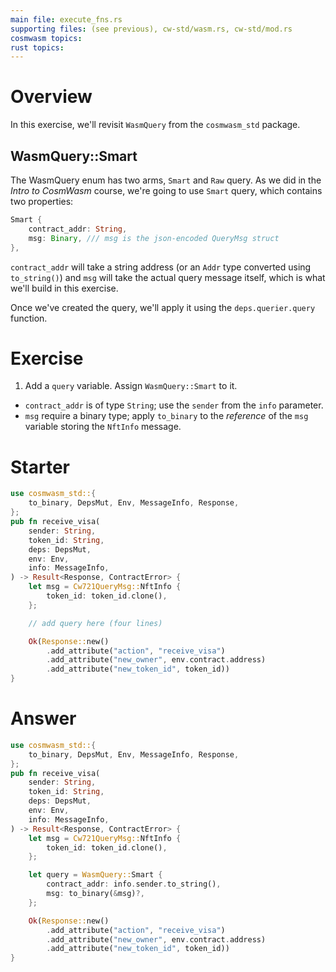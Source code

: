 ```yaml
---
main file: execute_fns.rs
supporting files: (see previous), cw-std/wasm.rs, cw-std/mod.rs
cosmwasm topics:
rust topics:
---
```


# Overview
> 

In this exercise, we'll revisit `WasmQuery` from the `cosmwasm_std` package. 

## WasmQuery::Smart
The <ExternalLink href="https://docs.rs/cosmwasm-std/latest/cosmwasm_std/enum.WasmQuery.html">WasmQuery</ExternalLink> enum has two arms, `Smart` and `Raw` query. As we did in the *Intro to CosmWasm* course, we're going to use `Smart` query, which contains two properties:
```rust
Smart {
    contract_addr: String,
    msg: Binary, /// msg is the json-encoded QueryMsg struct
},
```
`contract_addr` will take a string address (or an `Addr` type converted using `to_string()`) and `msg` will take the actual query message itself, which is what we'll build in this exercise.

Once we've created the query, we'll apply it using the `deps.querier.query` function.

# Exercise

1. Add a `query` variable. Assign `WasmQuery::Smart` to it.
  - `contract_addr` is of type `String`; use the `sender` from the `info` parameter.
  - `msg` require a binary type; apply `to_binary` to the *reference* of the `msg` variable storing the `NftInfo` message. 

# Starter
```rust
use cosmwasm_std::{
    to_binary, DepsMut, Env, MessageInfo, Response, 
};
pub fn receive_visa(
    sender: String,
    token_id: String,
    deps: DepsMut,
    env: Env,
    info: MessageInfo,
) -> Result<Response, ContractError> {
    let msg = Cw721QueryMsg::NftInfo {
        token_id: token_id.clone(),
    };

    // add query here (four lines)

    Ok(Response::new()
        .add_attribute("action", "receive_visa")
        .add_attribute("new_owner", env.contract.address)
        .add_attribute("new_token_id", token_id))
}
```

# Answer
```rust
use cosmwasm_std::{
    to_binary, DepsMut, Env, MessageInfo, Response, 
};
pub fn receive_visa(
    sender: String,
    token_id: String,
    deps: DepsMut,
    env: Env,
    info: MessageInfo,
) -> Result<Response, ContractError> {
    let msg = Cw721QueryMsg::NftInfo {
        token_id: token_id.clone(),
    };

    let query = WasmQuery::Smart {
        contract_addr: info.sender.to_string(),
        msg: to_binary(&msg)?,
    };

    Ok(Response::new()
        .add_attribute("action", "receive_visa")
        .add_attribute("new_owner", env.contract.address)
        .add_attribute("new_token_id", token_id))
}
```